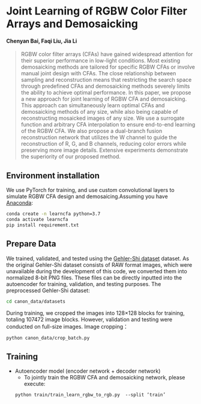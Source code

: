 # Joint Learning of RGBW Color Filter Arrays and Demosaicking
#### Chenyan Bai, Faqi Liu, Jia Li
>RGBW color filter arrays (CFAs) have gained widespread attention for their superior performance in low-light conditions. Most existing demosaicking methods are tailored for specific RGBW CFAs or involve manual joint design with CFAs. The close relationship between sampling and reconstruction means that restricting the search space through predefined CFAs and demosaicking methods severely limits the ability to achieve optimal performance. In this paper, we propose a new approach for joint learning of RGBW CFA and demosaicking. This approach can simultaneously learn optimal CFAs and demosaicking methods of any size, while also being capable of reconstructing mosaicked images of any size. We use a surrogate function and arbitrary CFA interpolation to ensure end-to-end learning of the RGBW CFA. We also propose a dual-branch fusion reconstruction network that utilizes the W channel to guide the reconstruction of R, G, and B channels, reducing color errors while preserving more image details. Extensive experiments demonstrate the superiority of our proposed method.

## Environment installation
We use PyTorch for training, and use custom convolutional layers to simulate RGBW CFA design and demosaicing.Assuming you have [Anaconda](https://www.anaconda.com/products/individual#Downloads):
```bash
conda create -n learncfa python=3.7
conda activate learncfa
pip install requirement.txt
```
## Prepare Data
We trained, validated, and tested using the [Gehler-Shi dataset](https://www2.cs.sfu.ca/~colour/data/shi_gehler/) dataset. As the original Gehler-Shi dataset consists of RAW format images, which were unavailable during the development of this code, we converted them into normalized 8-bit PNG files. These files can be directly inputted into the autoencoder for training, validation, and testing purposes.
The preprocessed Gehler-Shi dataset:
```bash
cd canon_data/datasets
```
During training, we cropped the images into 128×128 blocks for training, totaling 107472 image blocks. However, validation and testing were conducted on full-size images.
Image cropping：
```bash
python canon_data/crop_batch.py
```
## Training
* Autoencoder model (encoder network + decoder network)
  * To jointly train the RGBW CFA and demosaicking network, please execute:
  ```
  python train/train_learn_rgbw_to_rgb.py  --split ‘train’
  ```

